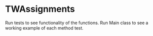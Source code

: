# TWAssignments

Run tests to see functionality of the functions.
Run Main class to see a working example of each method test.
